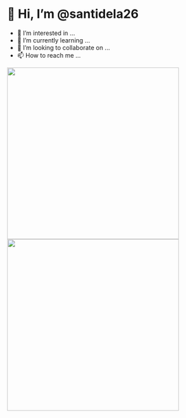 # 👋 Hi, I’m @santidela26
- 👀 I’m interested in ...
- 🌱 I’m currently learning ...
- 💞️ I’m looking to collaborate on ...
- 📫 How to reach me ...
<p align="left">
  <a href="https://github.com/santidela26"><img width="400" src="https://github-readme-stats.vercel.app/api?username=santidela26&show_icons=true&theme=midnight-purple">
  <a href="https://github.com/santidela26"><img width="400" src="https://github-readme-stats.vercel.app/api/top-langs/?username=santidela26&hide=html,scss,css&langs_count=10&layout=compact&theme=midnight-purple">
</p>
<!---
santidela26/santidela26 is a ✨ special ✨ repository because its `README.md` (this file) appears on your GitHub profile.
You can click the Preview link to take a look at your changes.
--->
